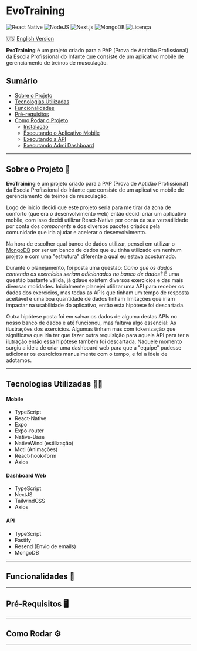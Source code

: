# EvoTraining

![React Native](https://img.shields.io/badge/React%20Native-v0.72.06-blue)
![NodeJS](https://img.shields.io/badge/Node.js-v18.0.0-green?logo=node.js&logoColor=white)
![Next.js](https://img.shields.io/badge/Next.js-v13.0.0-black?logo=next.js&logoColor=white)
![MongoDB](https://img.shields.io/badge/MongoDB-v6.0.0-green?logo=mongodb&logoColor=white)
![Licença](https://img.shields.io/badge/licença-MIT-green)


🇺🇸 [English Version](https://github.com/AbynerRocha/evotraining)

**EvoTraining** é um projeto criado para a PAP (Prova de Aptidão Profissional) da Escola Profissional do Infante que consiste de um aplicativo mobile de gerenciamento de treinos de musculação.

## Sumário

- [Sobre o Projeto](#sobre-o-projeto)
- [Tecnologias Utilizadas](#tecnologias-utilizadas)
- [Funcionalidades](#funcionalidades)
- [Pré-requisitos](#pre-requisitos)
- [Como Rodar o Projeto](#como-rodar)
    - [Instalação](#como-rodar)
    - [Executando o Aplicativo Mobile](#exec-app-mobile)
    - [Executando a API](#exec-api)
    - [Executando Admi Dashboard](#exec-admin-dashboard)

---

## Sobre o Projeto 🌟

**EvoTraining** é um projeto criado para a PAP (Prova de Aptidão Profissional) da Escola Profissional do Infante que consiste de um aplicativo mobile de gerenciamento de treinos de musculação.

Logo de inicio decidi que este projeto seria para me tirar da zona de conforto (que era o desenvolvimento web) então decidi criar um aplicativo mobile, com isso decidi utilizar React-Native por conta da sua versátilidade por conta dos *components* e dos diversos pacotes criados pela comunidade que iria ajudar e acelerar o desenvolvimento. 

Na hora de escolher qual banco de dados utilizar, pensei em utilizar o [MongoDB](https://mongodb.com) por ser um banco de dados que eu tinha utilizado em nenhum projeto e com uma "estrutura" diferente a qual eu estava acostumado.

Durante o planejamento, foi posta uma questão: *Como que os dados contendo os exercícios seriam adicionados no banco de dados?* É uma questão bastante válida, já qdaue existem diversos exercícios e das mais diversas molidades. Inicialmente planejei utilizar uma API para receber os dados dos exercícios, mas todas as APIs que tinham um tempo de resposta aceitável e uma boa quantidade de dados tinham limitações que iriam impactar na usabilidade do aplicativo, então esta hipótese foi descartada. 

Outra hipótese posta foi em salvar os dados de alguma destas APIs no nosso banco de dados e até funcionou, mas faltava algo essencial: As ilustrações dos exercícios. Algumas tinham mas com tokenização que significava que iria ter que fazer outra requisição para aquela API para ter a ilutração então essa hipótese também foi descartada, Naquele momento surgiu a ideia de criar uma dashboard web para que a "equipe" pudesse adicionar os exercícios manualmente com o tempo, e foi a ideia de adotamos.

---

## Tecnologias Utilizadas 🧑‍💻


#### Mobile

- TypeScript
- React-Native
- Expo
- Expo-router
- Native-Base
- NativeWind (estilização)
- Moti (Animações)
- React-hook-form
- Axios 

#### Dashboard Web

- TypeScript
- NextJS
- TailwindCSS
- Axios

#### API

- TypeScript
- Fastify
- Resend (Envio de emails)
- MongoDB

---

## Funcionalidades 📱

---

## Pré-Requisitos 🖥️

---

## Como Rodar ⚙️

---
